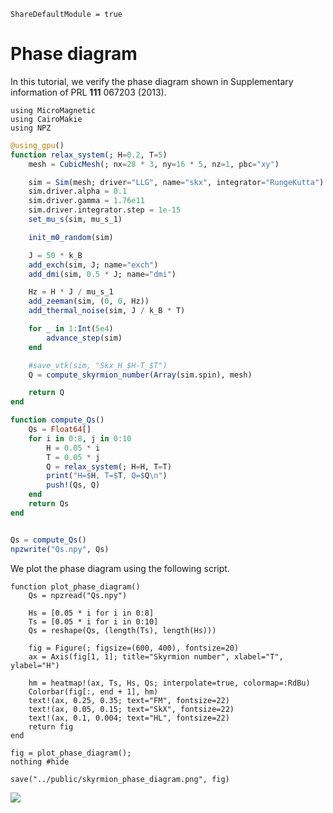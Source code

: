 ```@meta
ShareDefaultModule = true
```

# Phase diagram

In this tutorial, we verify the phase diagram shown in Supplementary information of PRL **111** 067203 (2013).

````@example
using MicroMagnetic
using CairoMakie
using NPZ
````

```julia
@using_gpu()
function relax_system(; H=0.2, T=5)
    mesh = CubicMesh(; nx=28 * 3, ny=16 * 5, nz=1, pbc="xy")

    sim = Sim(mesh; driver="LLG", name="skx", integrator="RungeKutta")
    sim.driver.alpha = 0.1
    sim.driver.gamma = 1.76e11
    sim.driver.integrator.step = 1e-15
    set_mu_s(sim, mu_s_1)

    init_m0_random(sim)

    J = 50 * k_B
    add_exch(sim, J; name="exch")
    add_dmi(sim, 0.5 * J; name="dmi")

    Hz = H * J / mu_s_1
    add_zeeman(sim, (0, 0, Hz))
    add_thermal_noise(sim, J / k_B * T)

    for _ in 1:Int(5e4)
        advance_step(sim)
    end

    #save_vtk(sim, "Skx_H_$H-T_$T")
    Q = compute_skyrmion_number(Array(sim.spin), mesh)

    return Q
end

function compute_Qs()
    Qs = Float64[]
    for i in 0:8, j in 0:10
        H = 0.05 * i
        T = 0.05 * j
        Q = relax_system(; H=H, T=T)
        print("H=$H, T=$T, Q=$Q\n")
        push!(Qs, Q)
    end
    return Qs
end


Qs = compute_Qs()
npzwrite("Qs.npy", Qs)
```

We plot the phase diagram using the following script.

````@example
function plot_phase_diagram()
    Qs = npzread("Qs.npy")

    Hs = [0.05 * i for i in 0:8]
    Ts = [0.05 * i for i in 0:10]
    Qs = reshape(Qs, (length(Ts), length(Hs)))

    fig = Figure(; figsize=(600, 400), fontsize=20)
    ax = Axis(fig[1, 1]; title="Skyrmion number", xlabel="T", ylabel="H")

    hm = heatmap!(ax, Ts, Hs, Qs; interpolate=true, colormap=:RdBu)
    Colorbar(fig[:, end + 1], hm)
    text!(ax, 0.25, 0.35; text="FM", fontsize=22)
    text!(ax, 0.05, 0.15; text="SkX", fontsize=22)
    text!(ax, 0.1, 0.004; text="HL", fontsize=22)
    return fig
end

fig = plot_phase_diagram();
nothing #hide
````

```@setup
save("../public/skyrmion_phase_diagram.png", fig)
```
![](../public/skyrmion_phase_diagram.png)